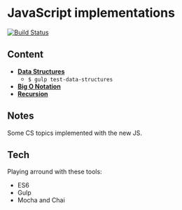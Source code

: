 # JavaScript implementations
[![Build Status](https://travis-ci.org/yhabib/implementations-javascript.svg?branch=master)](https://travis-ci.org/yhabib/implementations-javascript)

      
## Content
* **[Data Structures](./data-structures)**
	* `$ gulp test-data-structures`
* **[Big O Notation](./big-o-notation)**
* **[Recursion](./recursion)**

## Notes
Some CS topics implemented with the new JS.

## Tech
Playing arround with these tools:
* ES6
* Gulp
* Mocha and Chai

